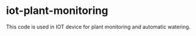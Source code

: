 # iot-plant-monitoring
This code is used in IOT device for plant monitoring and automatic watering.
